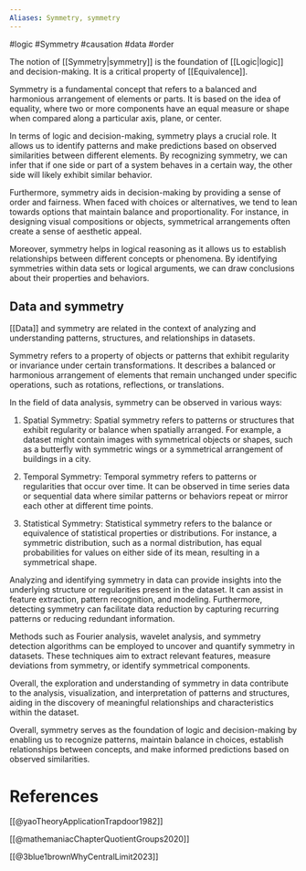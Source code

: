 ```yaml
---
Aliases: Symmetry, symmetry
---
```


#logic #Symmetry #causation #data #order 

The notion of [[Symmetry|symmetry]] is the foundation of [[Logic|logic]] and decision-making. It is a critical property of [[Equivalence]].

Symmetry is a fundamental concept that refers to a balanced and harmonious arrangement of elements or parts. It is based on the idea of equality, where two or more components have an equal measure or shape when compared along a particular axis, plane, or center.

In terms of logic and decision-making, symmetry plays a crucial role. It allows us to identify patterns and make predictions based on observed similarities between different elements. By recognizing symmetry, we can infer that if one side or part of a system behaves in a certain way, the other side will likely exhibit similar behavior.

Furthermore, symmetry aids in decision-making by providing a sense of order and fairness. When faced with choices or alternatives, we tend to lean towards options that maintain balance and proportionality. For instance, in designing visual compositions or objects, symmetrical arrangements often create a sense of aesthetic appeal.

Moreover, symmetry helps in logical reasoning as it allows us to establish relationships between different concepts or phenomena. By identifying symmetries within data sets or logical arguments, we can draw conclusions about their properties and behaviors.

## Data and symmetry

[[Data]] and symmetry are related in the context of analyzing and understanding patterns, structures, and relationships in datasets.

Symmetry refers to a property of objects or patterns that exhibit regularity or invariance under certain transformations. It describes a balanced or harmonious arrangement of elements that remain unchanged under specific operations, such as rotations, reflections, or translations.

In the field of data analysis, symmetry can be observed in various ways:

1. Spatial Symmetry: Spatial symmetry refers to patterns or structures that exhibit regularity or balance when spatially arranged. For example, a dataset might contain images with symmetrical objects or shapes, such as a butterfly with symmetric wings or a symmetrical arrangement of buildings in a city.
    
2. Temporal Symmetry: Temporal symmetry refers to patterns or regularities that occur over time. It can be observed in time series data or sequential data where similar patterns or behaviors repeat or mirror each other at different time points.
    
3. Statistical Symmetry: Statistical symmetry refers to the balance or equivalence of statistical properties or distributions. For instance, a symmetric distribution, such as a normal distribution, has equal probabilities for values on either side of its mean, resulting in a symmetrical shape.
    

Analyzing and identifying symmetry in data can provide insights into the underlying structure or regularities present in the dataset. It can assist in feature extraction, pattern recognition, and modeling. Furthermore, detecting symmetry can facilitate data reduction by capturing recurring patterns or reducing redundant information.

Methods such as Fourier analysis, wavelet analysis, and symmetry detection algorithms can be employed to uncover and quantify symmetry in datasets. These techniques aim to extract relevant features, measure deviations from symmetry, or identify symmetrical components.

Overall, the exploration and understanding of symmetry in data contribute to the analysis, visualization, and interpretation of patterns and structures, aiding in the discovery of meaningful relationships and characteristics within the dataset.

Overall, symmetry serves as the foundation of logic and decision-making by enabling us to recognize patterns, maintain balance in choices, establish relationships between concepts, and make informed predictions based on observed similarities.

# References

[[@yaoTheoryApplicationTrapdoor1982]]

[[@mathemaniacChapterQuotientGroups2020]] 

[[@3blue1brownWhyCentralLimit2023]]